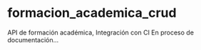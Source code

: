 # formacion_academica_crud
API de formación académica, Integración con CI
En proceso de documentación...
